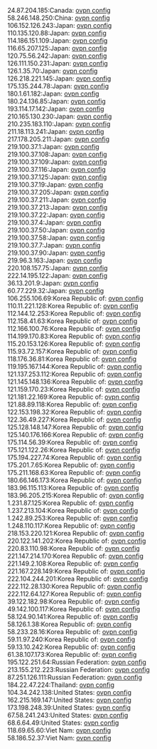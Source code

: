 24.87.204.185:Canada: [ovpn config](vpn/24_87_204_185.ovpn)  
58.246.148.250:China: [ovpn config](vpn/58_246_148_250.ovpn)  
106.152.126.243:Japan: [ovpn config](vpn/106_152_126_243.ovpn)  
110.135.120.88:Japan: [ovpn config](vpn/110_135_120_88.ovpn)  
114.186.151.109:Japan: [ovpn config](vpn/114_186_151_109.ovpn)  
116.65.207.125:Japan: [ovpn config](vpn/116_65_207_125.ovpn)  
120.75.56.242:Japan: [ovpn config](vpn/120_75_56_242.ovpn)  
126.111.150.231:Japan: [ovpn config](vpn/126_111_150_231.ovpn)  
126.1.35.70:Japan: [ovpn config](vpn/126_1_35_70.ovpn)  
126.218.221.145:Japan: [ovpn config](vpn/126_218_221_145.ovpn)  
175.135.244.78:Japan: [ovpn config](vpn/175_135_244_78.ovpn)  
180.1.61.182:Japan: [ovpn config](vpn/180_1_61_182.ovpn)  
180.24.136.85:Japan: [ovpn config](vpn/180_24_136_85.ovpn)  
193.114.17.142:Japan: [ovpn config](vpn/193_114_17_142.ovpn)  
210.165.130.230:Japan: [ovpn config](vpn/210_165_130_230.ovpn)  
210.235.183.110:Japan: [ovpn config](vpn/210_235_183_110.ovpn)  
211.18.113.241:Japan: [ovpn config](vpn/211_18_113_241.ovpn)  
217.178.205.211:Japan: [ovpn config](vpn/217_178_205_211.ovpn)  
219.100.37.1:Japan: [ovpn config](vpn/219_100_37_1.ovpn)  
219.100.37.108:Japan: [ovpn config](vpn/219_100_37_108.ovpn)  
219.100.37.109:Japan: [ovpn config](vpn/219_100_37_109.ovpn)  
219.100.37.116:Japan: [ovpn config](vpn/219_100_37_116.ovpn)  
219.100.37.125:Japan: [ovpn config](vpn/219_100_37_125.ovpn)  
219.100.37.19:Japan: [ovpn config](vpn/219_100_37_19.ovpn)  
219.100.37.205:Japan: [ovpn config](vpn/219_100_37_205.ovpn)  
219.100.37.211:Japan: [ovpn config](vpn/219_100_37_211.ovpn)  
219.100.37.213:Japan: [ovpn config](vpn/219_100_37_213.ovpn)  
219.100.37.22:Japan: [ovpn config](vpn/219_100_37_22.ovpn)  
219.100.37.4:Japan: [ovpn config](vpn/219_100_37_4.ovpn)  
219.100.37.50:Japan: [ovpn config](vpn/219_100_37_50.ovpn)  
219.100.37.58:Japan: [ovpn config](vpn/219_100_37_58.ovpn)  
219.100.37.7:Japan: [ovpn config](vpn/219_100_37_7.ovpn)  
219.100.37.90:Japan: [ovpn config](vpn/219_100_37_90.ovpn)  
219.96.3.163:Japan: [ovpn config](vpn/219_96_3_163.ovpn)  
220.108.157.75:Japan: [ovpn config](vpn/220_108_157_75.ovpn)  
222.14.195.122:Japan: [ovpn config](vpn/222_14_195_122.ovpn)  
36.13.201.9:Japan: [ovpn config](vpn/36_13_201_9.ovpn)  
60.77.229.32:Japan: [ovpn config](vpn/60_77_229_32.ovpn)  
106.255.106.69:Korea Republic of: [ovpn config](vpn/106_255_106_69.ovpn)  
110.11.221.128:Korea Republic of: [ovpn config](vpn/110_11_221_128.ovpn)  
112.144.12.253:Korea Republic of: [ovpn config](vpn/112_144_12_253.ovpn)  
112.158.41.63:Korea Republic of: [ovpn config](vpn/112_158_41_63.ovpn)  
112.166.100.76:Korea Republic of: [ovpn config](vpn/112_166_100_76.ovpn)  
114.199.170.83:Korea Republic of: [ovpn config](vpn/114_199_170_83.ovpn)  
115.20.153.126:Korea Republic of: [ovpn config](vpn/115_20_153_126.ovpn)  
115.93.72.157:Korea Republic of: [ovpn config](vpn/115_93_72_157.ovpn)  
118.176.36.81:Korea Republic of: [ovpn config](vpn/118_176_36_81.ovpn)  
119.195.167.144:Korea Republic of: [ovpn config](vpn/119_195_167_144.ovpn)  
121.137.253.112:Korea Republic of: [ovpn config](vpn/121_137_253_112.ovpn)  
121.145.148.136:Korea Republic of: [ovpn config](vpn/121_145_148_136.ovpn)  
121.159.170.23:Korea Republic of: [ovpn config](vpn/121_159_170_23.ovpn)  
121.181.22.169:Korea Republic of: [ovpn config](vpn/121_181_22_169.ovpn)  
121.88.89.118:Korea Republic of: [ovpn config](vpn/121_88_89_118.ovpn)  
122.153.198.32:Korea Republic of: [ovpn config](vpn/122_153_198_32.ovpn)  
122.36.49.227:Korea Republic of: [ovpn config](vpn/122_36_49_227.ovpn)  
125.128.148.147:Korea Republic of: [ovpn config](vpn/125_128_148_147.ovpn)  
125.140.176.166:Korea Republic of: [ovpn config](vpn/125_140_176_166.ovpn)  
175.114.56.39:Korea Republic of: [ovpn config](vpn/175_114_56_39.ovpn)  
175.121.122.26:Korea Republic of: [ovpn config](vpn/175_121_122_26.ovpn)  
175.194.227.74:Korea Republic of: [ovpn config](vpn/175_194_227_74.ovpn)  
175.201.7.65:Korea Republic of: [ovpn config](vpn/175_201_7_65.ovpn)  
175.211.168.63:Korea Republic of: [ovpn config](vpn/175_211_168_63.ovpn)  
180.66.146.173:Korea Republic of: [ovpn config](vpn/180_66_146_173.ovpn)  
183.96.115.113:Korea Republic of: [ovpn config](vpn/183_96_115_113.ovpn)  
183.96.205.215:Korea Republic of: [ovpn config](vpn/183_96_205_215.ovpn)  
1.231.87.125:Korea Republic of: [ovpn config](vpn/1_231_87_125.ovpn)  
1.237.213.104:Korea Republic of: [ovpn config](vpn/1_237_213_104.ovpn)  
1.242.89.253:Korea Republic of: [ovpn config](vpn/1_242_89_253.ovpn)  
1.248.110.117:Korea Republic of: [ovpn config](vpn/1_248_110_117.ovpn)  
218.153.220.121:Korea Republic of: [ovpn config](vpn/218_153_220_121.ovpn)  
220.122.141.202:Korea Republic of: [ovpn config](vpn/220_122_141_202.ovpn)  
220.83.110.98:Korea Republic of: [ovpn config](vpn/220_83_110_98.ovpn)  
221.147.214.170:Korea Republic of: [ovpn config](vpn/221_147_214_170.ovpn)  
221.149.2.108:Korea Republic of: [ovpn config](vpn/221_149_2_108.ovpn)  
221.167.228.149:Korea Republic of: [ovpn config](vpn/221_167_228_149.ovpn)  
222.104.244.201:Korea Republic of: [ovpn config](vpn/222_104_244_201.ovpn)  
222.112.28.130:Korea Republic of: [ovpn config](vpn/222_112_28_130.ovpn)  
222.112.64.127:Korea Republic of: [ovpn config](vpn/222_112_64_127.ovpn)  
39.122.182.98:Korea Republic of: [ovpn config](vpn/39_122_182_98.ovpn)  
49.142.100.117:Korea Republic of: [ovpn config](vpn/49_142_100_117.ovpn)  
58.124.90.141:Korea Republic of: [ovpn config](vpn/58_124_90_141.ovpn)  
58.126.1.38:Korea Republic of: [ovpn config](vpn/58_126_1_38.ovpn)  
58.233.28.16:Korea Republic of: [ovpn config](vpn/58_233_28_16.ovpn)  
59.11.97.240:Korea Republic of: [ovpn config](vpn/59_11_97_240.ovpn)  
59.13.10.242:Korea Republic of: [ovpn config](vpn/59_13_10_242.ovpn)  
61.38.107.173:Korea Republic of: [ovpn config](vpn/61_38_107_173.ovpn)  
195.122.251.64:Russian Federation: [ovpn config](vpn/195_122_251_64.ovpn)  
213.155.212.223:Russian Federation: [ovpn config](vpn/213_155_212_223.ovpn)  
87.251.126.111:Russian Federation: [ovpn config](vpn/87_251_126_111.ovpn)  
184.22.47.224:Thailand: [ovpn config](vpn/184_22_47_224.ovpn)  
104.34.242.138:United States: [ovpn config](vpn/104_34_242_138.ovpn)  
162.215.169.147:United States: [ovpn config](vpn/162_215_169_147.ovpn)  
173.198.248.39:United States: [ovpn config](vpn/173_198_248_39.ovpn)  
67.58.241.243:United States: [ovpn config](vpn/67_58_241_243.ovpn)  
68.6.64.49:United States: [ovpn config](vpn/68_6_64_49.ovpn)  
118.69.65.60:Viet Nam: [ovpn config](vpn/118_69_65_60.ovpn)  
58.186.52.37:Viet Nam: [ovpn config](vpn/58_186_52_37.ovpn)  
